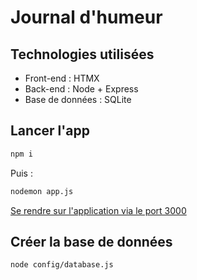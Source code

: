 # Journal d'humeur

## Technologies utilisées

- Front-end : HTMX
- Back-end : Node + Express
- Base de données : SQLite

## Lancer l'app

```sh
npm i
```

Puis :

```sh
nodemon app.js
```

[Se rendre sur l'application via le port 3000](http://localhost:3000/)

## Créer la base de données

```sh
node config/database.js
```
